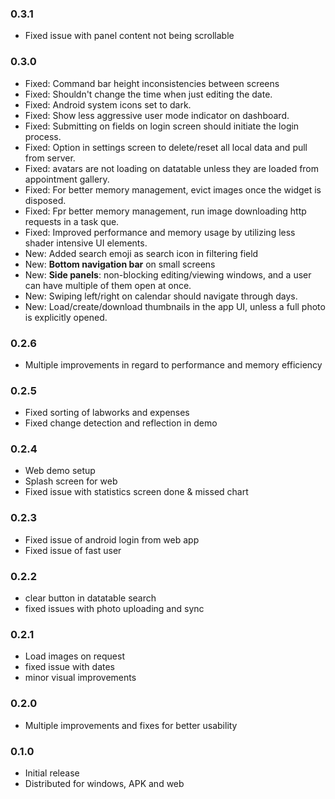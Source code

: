 
### ____0.3.1____

-   Fixed issue with panel content not being scrollable

### ____0.3.0____

-   Fixed: Command bar height inconsistencies between screens
-   Fixed: Shouldn't change the time when just editing the date.
-   Fixed: Android system icons set to dark.
-   Fixed: Show less aggressive user mode indicator on dashboard.
-   Fixed: Submitting on fields on login screen should initiate the login process.
-   Fixed: Option in settings screen to delete/reset all local data and pull from server.
-   Fixed: avatars are not loading on datatable unless they are loaded from appointment gallery.
-   Fixed: For better memory management, evict images once the widget is disposed.
-   Fixed: Fpr better memory management, run image downloading http requests in a task que.
-   Fixed: Improved performance and memory usage by utilizing less shader intensive UI elements.
-   New: Added search emoji as search icon in filtering field
-   New: __Bottom navigation bar__ on small screens
-   New: __Side panels__: non-blocking editing/viewing windows, and a user can have multiple of them open at once.
-   New: Swiping left/right on calendar should navigate through days.
-   New: Load/create/download thumbnails in the app UI, unless a full photo is explicitly opened.

### ____0.2.6____

-   Multiple improvements in regard to performance and memory efficiency


### ____0.2.5____

-   Fixed sorting of labworks and expenses
-   Fixed change detection and reflection in demo


### ____0.2.4____

-   Web demo setup
-   Splash screen for web
-   Fixed issue with statistics screen done & missed chart


### ____0.2.3____

-   Fixed issue of android login from web app
-   Fixed issue of fast user


### ____0.2.2____

-   clear button in datatable search
-   fixed issues with photo uploading and sync


### ____0.2.1____

-   Load images on request
-   fixed issue with dates
-   minor visual improvements


### ____0.2.0____

-   Multiple improvements and fixes for better usability


### ____0.1.0____

-   Initial release
-   Distributed for windows, APK and web

